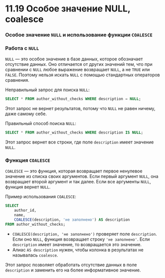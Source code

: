 # 11.19 Особое значение NULL, coalesce

### Особое значение `NULL` и использование функции `COALESCE`

### Работа с `NULL`

`NULL` — это особое значение в базе данных, которое обозначает отсутствие данных. Оно отличается от других значений тем, что при сравнении с `NULL` любое выражение возвращает `NULL`, а не `TRUE` или `FALSE`. Поэтому нельзя искать `NULL` с помощью стандартных операторов сравнения.

Неправильный запрос для поиска `NULL`:

```sql
SELECT * FROM author_without_checks WHERE description = NULL;
```

Этот запрос не вернет результатов, потому что `NULL` не равен ничему, даже самому себе.

Правильный способ поиска `NULL`:

```sql
SELECT * FROM author_without_checks WHERE description IS NULL;
```

Этот запрос вернет все строки, где поле `description` имеет значение `NULL`.

### Функция `COALESCE`

`COALESCE` — это функция, которая возвращает первое ненулевое значение из списка своих аргументов. Если первый аргумент `NULL`, она возвращает второй аргумент и так далее. Если все аргументы `NULL`, функция вернет `NULL`.

Пример использования `COALESCE`:

```sql
SELECT
    author_id,
    name,
    COALESCE(description, 'не заполнено') AS description
FROM author_without_checks;
```

- `COALESCE(description, 'не заполнено')` проверяет поле `description`. Если оно `NULL`, функция возвращает строку `'не заполнено'`. Если `description` имеет значение, то возвращается это значение.
- Алиас `AS description` нужен, чтобы колонка в результатах не называлась `coalesce`.

Этот запрос позволяет обработать отсутствие данных в поле `description` и заменить его на более информативное значение.